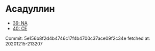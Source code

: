 # Асадуллин
- [39: NA](39.md)
- [40: CE](40.md)

Commit: 5e156b8f2d4b4746c17f4b4700c37ace09f2c34e
 fetched at: 20201215-213207
